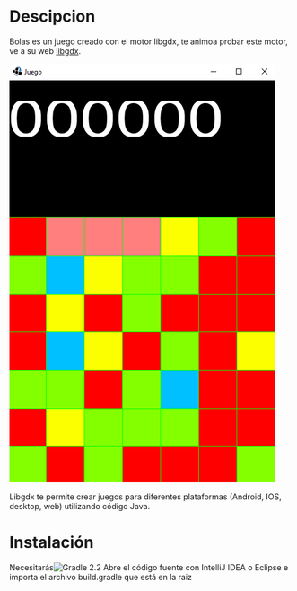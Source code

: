 # Descipcion

Bolas es un juego creado con el motor libgdx, te animoa probar este motor, ve a su web [libgdx](https://libgdx.badlogicgames.com/).

![Imagen programa 1](/android/assets/1.PNG)

Libgdx te permite crear juegos para diferentes plataformas (Android, IOS, desktop, web) utilizando código Java.

# Instalación
Necesitarás![Gradle 2.2](https://gradle.org/next-steps/?version=2.2&format=all)
Abre el código fuente con IntelliJ IDEA o Eclipse e importa el archivo build.gradle que está en la raiz



